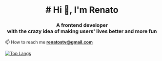 <h1 align="center"># Hi 👋, I'm Renato</h1>
<h3 align="center">A frontend developer <br/> with the crazy idea of making users' lives better and more fun</h3>

📫 How to reach me **renatostv@gmail.com**

[![Top Langs](https://github-readme-stats.vercel.app/api/top-langs/?username=anuraghazra&layout=compact)](https://github.com/anuraghazra/github-readme-stats)
